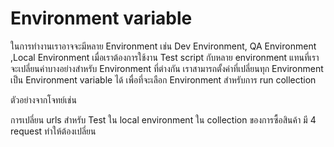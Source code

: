# Environment variable

ในการทำงานเราอาจจะมีหลาย Environment เช่น Dev Environment, QA Environment ,Local Environment 
เมื่อเราต้องการใช้งาน Test script กับหลาย environment แทนที่เราจะเปลี่ยนค่าบางอย่างสำหรับ Environment ที่ต่างกัน เราสามารถตั้งค่าที่เปลี่ยนทุก Environment เป็น Environment variable ได้ เพื่อที่จะเลือก Environment สำหรับการ run collection 

ตัวอย่างจากโจทย์เช่น 

การเปลี่ยน urls สำหรับ Test ใน local environment ใน  collection ของการซื้อสินค้า มี 4 request ทำให้ต้องเปลี่ยน  

